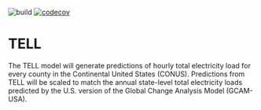 ![build](https://github.com/IMMM-SFA/tell/workflows/build/badge.svg) [![codecov](https://codecov.io/gh/IMMM-SFA/tell/branch/package/graph/badge.svg?token=URP1KWRI6U)](https://codecov.io/gh/IMMM-SFA/tell)

# TELL
The TELL model will generate predictions of hourly total electricity load for every county in the Continental United States (CONUS). Predictions from TELL will be scaled to match the annual state-level total electricity loads predicted by the U.S. version of the Global Change Analysis Model (GCAM-USA).

